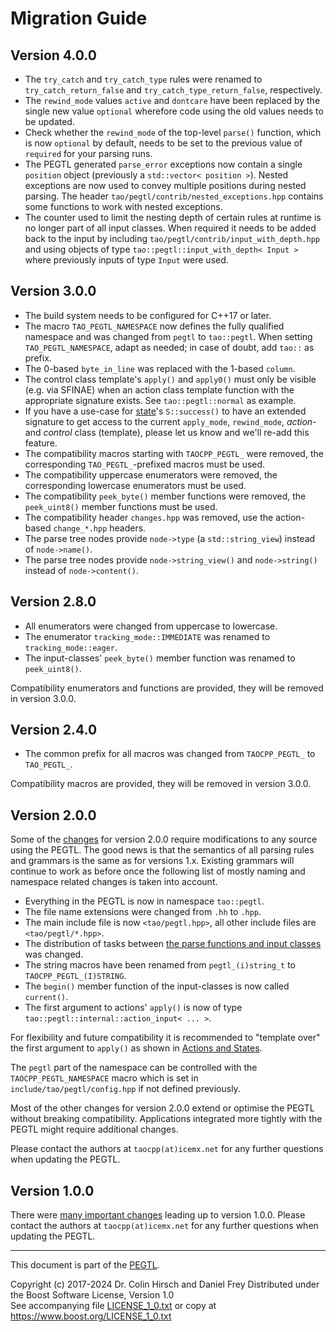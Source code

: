# Migration Guide

## Version 4.0.0

* The `try_catch` and `try_catch_type` rules were renamed to `try_catch_return_false` and `try_catch_type_return_false`, respectively.
* The `rewind_mode` values `active` and `dontcare` have been replaced by the single new value `optional` wherefore code using the old values needs to be updated.
* Check whether the `rewind_mode` of the top-level `parse()` function, which is now `optional` by default, needs to be set to the previous value of `required` for your parsing runs.
* The PEGTL generated `parse_error` exceptions now contain a single `position` object (previously a `std::vector< position >`). Nested exceptions are now used to convey multiple positions during nested parsing. The header `tao/pegtl/contrib/nested_exceptions.hpp` contains some functions to work with nested exceptions.
* The counter used to limit the nesting depth of certain rules at runtime is no longer part of all input classes. When required it needs to be added back to the input by including `tao/pegtl/contrib/input_with_depth.hpp` and using objects of type `tao::pegtl::input_with_depth< Input >` where previously inputs of type `Input` were used.

## Version 3.0.0

* The build system needs to be configured for C++17 or later.
* The macro `TAO_PEGTL_NAMESPACE` now defines the fully qualified namespace and was changed from `pegtl` to `tao::pegtl`. When setting `TAO_PEGTL_NAMESPACE`, adapt as needed; in case of doubt, add `tao::` as prefix.
* The 0-based `byte_in_line` was replaced with the 1-based `column`.
* The control class template's `apply()` and `apply0()` must only be visible (e.g. via SFINAE) when an action class template function with the appropriate signature exists. See `tao::pegtl::normal` as example.
* If you have a use-case for [state](Rule-Reference.md#state-s-r-)'s `S::success()` to have an extended signature to get access to the current `apply_mode`, `rewind_mode`, *action*- and *control* class (template), please let us know and we'll re-add this feature.
* The compatibility macros starting with `TAOCPP_PEGTL_` were removed, the corresponding `TAO_PEGTL_`-prefixed macros must be used.
* The compatibility uppercase enumerators were removed, the corresponding lowercase enumerators must be used.
* The compatibility `peek_byte()` member functions were removed, the `peek_uint8()` member functions must be used.
* The compatibility header `changes.hpp` was removed, use the action-based `change_*.hpp` headers.
* The parse tree nodes provide `node->type` (a `std::string_view`) instead of `node->name()`.
* The parse tree nodes provide `node->string_view()` and `node->string()` instead of `node->content()`.

## Version 2.8.0

* All enumerators were changed from uppercase to lowercase.
* The enumerator `tracking_mode::IMMEDIATE` was renamed to `tracking_mode::eager`.
* The input-classes' `peek_byte()` member function was renamed to `peek_uint8()`.

Compatibility enumerators and functions are provided, they will be removed in version 3.0.0.

## Version 2.4.0

* The common prefix for all macros was changed from `TAOCPP_PEGTL_` to `TAO_PEGTL_`.

Compatibility macros are provided, they will be removed in version 3.0.0.

## Version 2.0.0

Some of the [changes](Changelog.md#200) for version 2.0.0 require modifications to any source using the PEGTL.
The good news is that the semantics of all parsing rules and grammars is the same as for versions 1.x.
Existing grammars will continue to work as before once the following list of mostly naming and namespace related changes is taken into account.

* Everything in the PEGTL is now in namespace `tao::pegtl`.
* The file name extensions were changed from `.hh` to `.hpp`.
* The main include file is now `<tao/pegtl.hpp>`, all other include files are `<tao/pegtl/*.hpp>`.
* The distribution of tasks between [the parse functions and input classes](Inputs-and-Parsing.md) was changed.
* The string macros have been renamed from `pegtl_(i)string_t` to `TAOCPP_PEGTL_(I)STRING`.
* The `begin()` member function of the input-classes is now called `current()`.
* The first argument to actions' `apply()` is now of type `tao::pegtl::internal::action_input< ... >`.

For flexibility and future compatibility it is recommended to "template over" the first argument to `apply()` as shown in [Actions and States](Actions-and-States.md#actions).

The `pegtl` part of the namespace can be controlled with the `TAOCPP_PEGTL_NAMESPACE` macro which is set in `include/tao/pegtl/config.hpp` if not defined previously.

Most of the other changes for version 2.0.0 extend or optimise the PEGTL without breaking compatibility.
Applications integrated more tightly with the PEGTL might require additional changes.

Please contact the authors at `taocpp(at)icemx.net` for any further questions when updating the PEGTL.

## Version 1.0.0

There were [many important changes](Changelog.md#100) leading up to version 1.0.0.
Please contact the authors at `taocpp(at)icemx.net` for any further questions when updating the PEGTL.

---

This document is part of the [PEGTL](https://github.com/taocpp/PEGTL).

Copyright (c) 2017-2024 Dr. Colin Hirsch and Daniel Frey
Distributed under the Boost Software License, Version 1.0<br>
See accompanying file [LICENSE_1_0.txt](../LICENSE_1_0.txt) or copy at https://www.boost.org/LICENSE_1_0.txt

